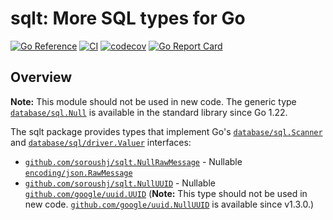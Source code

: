 # sqlt: More SQL types for Go

[![Go Reference](https://pkg.go.dev/badge/github.com/soroushj/sqlt.svg)](https://pkg.go.dev/github.com/soroushj/sqlt)
[![CI](https://github.com/soroushj/sqlt/actions/workflows/ci.yml/badge.svg)](https://github.com/soroushj/sqlt/actions/workflows/ci.yml)
[![codecov](https://codecov.io/gh/soroushj/sqlt/branch/main/graph/badge.svg?token=IABU4MSA7Y)](https://codecov.io/gh/soroushj/sqlt)
[![Go Report Card](https://goreportcard.com/badge/github.com/soroushj/sqlt)](https://goreportcard.com/report/github.com/soroushj/sqlt)

## Overview

**Note:** This module should not be used in new code. The generic type [`database/sql.Null`](https://pkg.go.dev/database/sql#Null) is available in the standard library since Go 1.22.

The sqlt package provides types that implement Go's [`database/sql.Scanner`](https://pkg.go.dev/database/sql#Scanner) and [`database/sql/driver.Valuer`](https://pkg.go.dev/database/sql/driver#Valuer) interfaces:

- [`github.com/soroushj/sqlt.NullRawMessage`](https://pkg.go.dev/github.com/soroushj/sqlt#NullRawMessage) - Nullable [`encoding/json.RawMessage`](https://pkg.go.dev/encoding/json#RawMessage)
- [`github.com/soroushj/sqlt.NullUUID`](https://pkg.go.dev/github.com/soroushj/sqlt#NullUUID) - Nullable [`github.com/google/uuid.UUID`](https://pkg.go.dev/github.com/google/uuid#UUID) (**Note:** This type should not be used in new code. [`github.com/google/uuid.NullUUID`](https://pkg.go.dev/github.com/google/uuid#NullUUID) is available since v1.3.0.)
